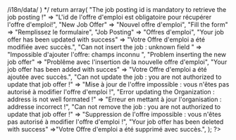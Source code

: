 <?php
/**
 * Extends Locale data for 'en_US'.
 * In this file you can put custom locale settings that will be
 * merged with the ones provided by the framework
 * ( that are stored in <framework_dir>/i18n/data/ )
 */

	return array(
		"The job posting id is mandatory to retrieve the job posting !" =>  "L'id de l'offre d'emploi est obligatoire pour récupérer l'offre d'emploi!",
		"New Job Offer" => "Nouvel offre d'emploi",
		"Fill the form"	=> "Remplissez le formulaire",
		"Job Posting" => "Offres d'emploi",
		"Your job offer has been updated with success" => "Votre Offre d'emploi a été modifiée avec succès.",
		"Can not insert the job : unknown field " => "Impossible d'ajouter l'offre: champs inconnu ",
		"Problem inserting the new job offer" => "Problême avec l'insertion de la nouvelle offre d'emploi",
		"Your job offer has been added with succes" => "Votre Offre d'emploi a été ajoutée avec succès.", 
		"Can not update the job : you are not authorized to update that job offer !" => "Mise à jour de l'offre impossible : vous n'êtes pas autorisé à modifier l'offre d'emploi !",
		"Error updating the Organization : address is not well formated !" => "Erreur en mettant à jour l'organisation : addresse incorrect !",
		"Can not remove the job : you are not authorized to update that job offer !" => "Suppression de l'offre impossible : vous n'êtes pas autorisé à modifier l'offre d'emploi !",
		"Your job offer has been deleted with success" =>"Votre Offre d'emploi a été supprimé avec succès.",
	);


?>